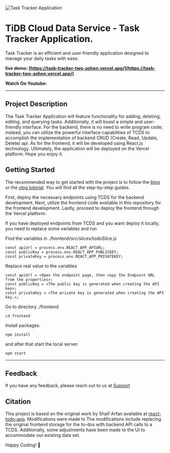 ![Task Tracker Application](./banner.png)

# TiDB Cloud Data Service - Task Tracker Application.

Task Tracker is an efficient and user-friendly application designed to manage your daily tasks with ease.

**live demo: [https://task-tracker-two-ashen.vercel.app/](https://task-tracker-two-ashen.vercel.app/)**

**Watch On Youtube: [](?)**

---

## Project Description

The Task Tracker Application will feature functionality for adding, deleting, editing, and querying tasks. Additionally, it will boast a simple and user-friendly interface.
For the backend, there is no need to write program code; instead, you can utilize the powerful interface capabilities of TCDS to accomplish the implementation of backend CRUD (Create, Read, Update, Delete) api. As for the frontend, it will be developed using React.js technology. Ultimately, the application will be deployed on the Vercel platform.
Hope you enjoy it.

## Getting Started

The recommended way to get started with the project is to follow the [ blog ](?) or the [vlog tutorial](?). You will find all the step-by-step guides.

First, deploy the necessary endpoints using TCDS for the backend development. Next, utilize the frontend code available in this repository for the frontend development. Lastly, proceed to deploy the frontend through the Vercel platform.

If you have deployed endpoints from TCDS and you want deploy it locally, you need to replace some variables and run

Find the variables in ./frontend/src/slices/todoSlice.js
```shell
const apiUrl = process.env.REACT_APP_APIURL;
const publicKey = process.env.REACT_APP_PUBLICKEY;
const privateKey = process.env.REACT_APP_PRIVATEKEY;
```

Replace real value to the variables
``` shell
const apiUrl = <Open the endpoint page, then copy the Endpoint URL from the properties>;
const publicKey = <The public key is generated when creating the API key>;
const privateKey = <The private key is generated when creating the API key.>;
```

Go to directory ./frontend
```shell
cd frontend
```

Install packages.
```shell
npm install
```

and after that start the local server.

```shell
npm start
```

---

## Feedback

If you have any feedback, please reach out to us at [Support](https://tidbcloud.com/console/support)

## Citation

This project is based on the original work by Shaif Arfan available at [react-todo-app](https://github.com/ShaifArfan/react-todo-app).
Modifications were made to The modifications include replacing the original frontend storage for the to-dos with backend API calls to a TCDS. Additionally, some adjustments have been made to the UI to accommodate our existing data set.

Happy Coding! 🚀

